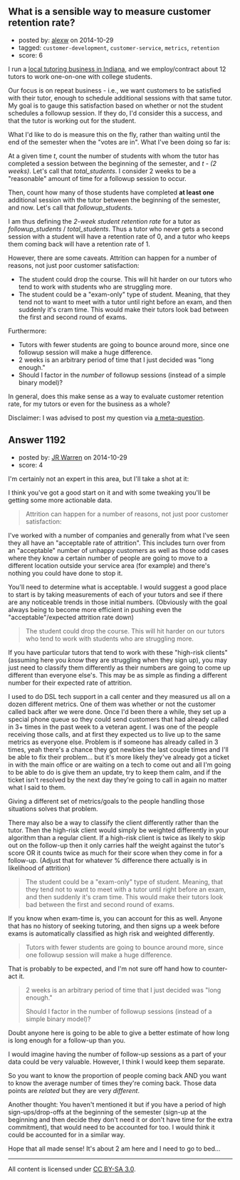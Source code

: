 ## What is a sensible way to measure customer retention rate?

- posted by: [alexw](https://stackexchange.com/users/3556746/alexw) on 2014-10-29
- tagged: `customer-development`, `customer-service`, `metrics`, `retention`
- score: 6

I run a [local tutoring business in Indiana](http://bloomingtontutors.com), and we employ/contract about 12 tutors to work one-on-one with college students.

Our focus is on repeat business - i.e., we want customers to be satisfied with their tutor, enough to schedule additional sessions with that same tutor.  My goal is to gauge this satisfaction based on whether or not the student schedules a followup session.  If they do, I'd consider this a success, and that the tutor is working out for the student.

What I'd like to do is measure this on the fly, rather than waiting until the end of the semester when the "votes are in".  What I've been doing so far is:

At a given time *t*, count the number of students with whom the tutor has completed a session between the beginning of the semester, and *t - (2 weeks)*.  Let's call that *total_students*.  I consider 2 weeks to be a "reasonable" amount of time for a followup session to occur.  

Then, count how many of those students have completed **at least one** additional session with the tutor between the beginning of the semester, and now.  Let's call that *followup_students*.  

I am thus defining the *2-week student retention rate* for a tutor as *followup_students* / *total_students*.  Thus a tutor who never gets a second session with a student will have a retention rate of 0, and a tutor who keeps them coming back will have a retention rate of 1.

However, there are some caveats.  Attrition can happen for a number of reasons, not just poor customer satisfaction:

 - The student could drop the course.  This will hit harder on our tutors who tend to work with students who are struggling more.
 - The student could be a "exam-only" type of student.  Meaning, that they tend not to want to meet with a tutor until right before an exam, and then suddenly it's cram time.  This would make their tutors look bad between the first and second round of exams.

Furthermore:

 - Tutors with fewer students are going to bounce around more, since one followup session will make a huge difference.
 - 2 weeks is an arbitrary period of time that I just decided was "long enough."
 - Should I factor in the *number* of followup sessions (instead of a simple binary model)?

In general, does this make sense as a way to evaluate customer retention rate, for my tutors or even for the business as a whole?

Disclaimer: I was advised to post my question via [a meta-question](https://meta.stackexchange.com/questions/242406/where-should-i-ask-a-question-about-metrics/).


## Answer 1192

- posted by: [JR Warren](https://stackexchange.com/users/1866317/jr-warren) on 2014-10-29
- score: 4

I'm certainly not an expert in this area, but I'll take a shot at it:

I think you've got a good start on it and with some tweaking you'll be getting some more actionable data.

>  Attrition can happen for a number of reasons, not just poor customer
> satisfaction:

I've worked with a number of companies and generally from what I've seen they all have an "acceptable rate of attrition". This includes turn over from an "acceptable" number of unhappy customers as well as those odd cases where they know a certain number of people are going to move to a different location outside your service area (for example) and there's nothing you could have done to stop it.

You'll need to determine what is acceptable. I would suggest a good place to start is by taking measurements of each of your tutors and see if there are any noticeable trends in those initial numbers.  (Obviously with the goal always being to become more efficient in pushing even the "acceptable"/expected attrition rate down)

> The student could drop the course. This will hit harder on our tutors
> who tend to work with students who are struggling more.

If you have particular tutors that tend to work with these "high-risk clients" (assuming here you *know* they are struggling when they sign up), you may just need to classify them differently as their numbers are going to come up different than everyone else's.  This may be as simple as finding a different number for their expected rate of attrition.


I used to do DSL tech support in a call center and they measured us all on a dozen different metrics. One of them was whether or not the customer called back after we were done. Once I'd been there a while, they set up a special phone queue so they could send customers that had already called in 3+ times in the past week to a veteran agent.  I was one of the people receiving those calls, and at first they expected us to live up to the same metrics as everyone else. Problem is if someone has already called in 3 times, yeah there's a chance they got newbies the last couple times and I'll be able to fix their problem... but it's more likely they've already got a ticket in with the main office or are waiting on a tech to come out and all I'm going to be able to do is give them an update, try to keep them calm, and if the ticket isn't resolved by the next day they're going to call in again no matter what I said to them. 

Giving a different set of metrics/goals to the people handling those situations solves that problem.

There may also be a way to classify the client differently rather than the tutor. Then the high-risk client would simply be weighted differently in your algorithm than a regular client.  If a high-risk client is twice as likely to skip out on the follow-up then it only carries half the weight against the tutor's score OR it counts twice as much for their score when they come in for a follow-up. (Adjust that for whatever % difference there actually is in likelihood of attrition)


>The student could be a "exam-only" type of student. Meaning, that they tend not to want to meet with a tutor until right before an exam,
> and then suddenly it's cram time. This would make their tutors look
> bad between the first and second round of exams.

If you know when exam-time is, you can account for this as well. Anyone that has no history of seeking tutoring, and then signs up a week before exams is automatically classified as high risk and weighted differently.


> Tutors with fewer students are going to bounce around more, since one
> followup session will make a huge difference.
 
That is probably to be expected, and I'm not sure off hand how to counter-act it. 

> 2 weeks is an arbitrary period of time that I just decided was "long
> enough."
> 
> Should I factor in the number of followup sessions (instead of a
> simple binary model)?

Doubt anyone here is going to be able to give a better estimate of how long is long enough for a follow-up than you.

I would imagine having the number of follow-up sessions as a part of your data could be very valuable. However, I think I would keep them separate.

So you want to know the proportion of people coming back AND you want to know the average number of times they're coming back. Those data points are *related* but they are very *different*.


Another thought: You haven't mentioned it but if you have a period of high sign-ups/drop-offs at the beginning of the semester (sign-up at the beginning and then decide they don't need it or don't have time for the extra commitment), that would need to be accounted for too.  I would think it could be accounted for in a similar way.

Hope that all made sense! It's about 2 am here and I need to go to bed...



---

All content is licensed under [CC BY-SA 3.0](https://creativecommons.org/licenses/by-sa/3.0/).
